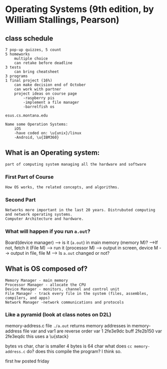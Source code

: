 # Operating Systems (9th edition, by William Stallings, Pearson)
## class schedule
    7 pop-up quizzes, 5 count
    5 homeworks
        multiple choice
        can retake before deadline
    3 tests
        can bring cheatsheet
    3 programs
    1 final project (16%)
        can make decision end of October
        can work with partner
        project ideas on course page
            -raspberry pis
            -implement a file manager
            -barrelfish os

    esus.cs.montana.edu

    Name some Operation Systems:
        iOS
        -have coded on: \u{unix}/linux
        -Android, \u{IBM360}

## What is an Operating system:
    part of computing system managing all the hardware and software

### First Part of Course
    How OS works, the related concepts, and algorithms.
### Second Part
    Networks more important in the last 20 years. Distrubuted computing and network operating systems. 
    Computer Architecture and hardware.

### What will happen if you run ```a.out```?
Board(device manager) --> is it (```a.out```) in main memory (memory M)?
    -->If not, fetch it (File M)
    --> run it (processor M) --> output in screen, device M
                             --> output in file, file M
    --> Is ```a.out``` changed or not?

## What is OS composed of?
    Memory Manager - main memory
    Processor Manager - allocate the CPU
    Device Manager - monitors, channel and control unit
    File Manager - track every file in the system (files, assembles, compilers, and apps)
    Network Manager -network communications and protocols
### Like a pyramid (look at class notes on D2L)

memory-address.c file
    ```./a.out``` returns memory addresses in memory-address file
        var and var1 are reverse order
            var 1 2fe3e9dc
            buff  2fe2b150
            var   2fe3eqdc
        this uses a \u{stack}
        
bytes vs char, char is smaller 4 bytes is 64 char
what does ```cc memory-address.c``` do? does this compile the program? I think so.

first hw posted friday







